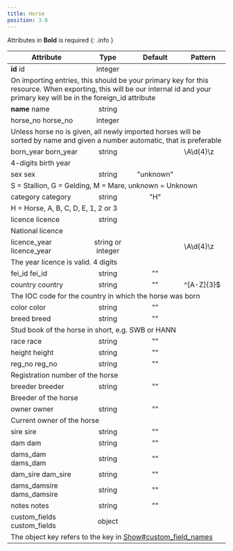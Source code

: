 ```yaml
---
title: Horse
position: 3.0
---
```

Attributes in **Bold** is required
{: .info }
<table>
<thead>
<th>Attribute</th>
<th style="text-align: center">Type</th>
<th style="text-align: center">Default</th>
<th style="text-align: center">Pattern</th>
</thead>
<tbody>
<tr>
<td id="horse_id">
<strong>id</strong>
<span class="searchable">id</span></td>
<td style="text-align: center">integer</td>
<td style="text-align: center"></td>
<td></td>
</tr>
<tr>
<td colspan="5">On importing entries, this should be your primary key for this resource. When exporting, this will be our internal id and your primary key will be in the foreign_id attribute</td>
</tr>
<tr>
<td id="horse_name">
<strong>name</strong>
<span class="searchable">name</span></td>
<td style="text-align: center">string</td>
<td style="text-align: center"></td>
<td></td>
</tr>
<tr>
<td id="horse_horse_no">
horse_<wbr>no
<span class="searchable">horse_no</span></td>
<td style="text-align: center">integer</td>
<td style="text-align: center"></td>
<td></td>
</tr>
<tr>
<td colspan="5">Unless horse no is given, all newly imported horses will be sorted by name and given a number automatic, that is preferable</td>
</tr>
<tr>
<td id="horse_born_year">
born_<wbr>year
<span class="searchable">born_year</span></td>
<td style="text-align: center">string</td>
<td style="text-align: center"></td>
<td>\A\d{4}\z</td>
</tr>
<tr>
<td colspan="5">4-digits birth year</td>
</tr>
<tr>
<td id="horse_sex">
sex
<span class="searchable">sex</span></td>
<td style="text-align: center">string</td>
<td style="text-align: center">"unknown"</td>
<td></td>
</tr>
<tr>
<td colspan="5">S = Stallion, G = Gelding, M = Mare, unknown = Unknown</td>
</tr>
<tr>
<td id="horse_category">
category
<span class="searchable">category</span></td>
<td style="text-align: center">string</td>
<td style="text-align: center">"H"</td>
<td></td>
</tr>
<tr>
<td colspan="5">H = Horse, A, B, C, D, E, 1, 2 or 3</td>
</tr>
<tr>
<td id="horse_licence">
licence
<span class="searchable">licence</span></td>
<td style="text-align: center">string</td>
<td style="text-align: center"></td>
<td></td>
</tr>
<tr>
<td colspan="5">National licence</td>
</tr>
<tr>
<td id="horse_licence_year">
licence_<wbr>year
<span class="searchable">licence_year</span></td>
<td style="text-align: center">string or integer</td>
<td style="text-align: center"></td>
<td>\A\d{4}\z</td>
</tr>
<tr>
<td colspan="5">The year licence is valid. 4 digits</td>
</tr>
<tr>
<td id="horse_fei_id">
fei_<wbr>id
<span class="searchable">fei_id</span></td>
<td style="text-align: center">string</td>
<td style="text-align: center">""</td>
<td></td>
</tr>
<tr>
<td id="horse_country">
country
<span class="searchable">country</span></td>
<td style="text-align: center">string</td>
<td style="text-align: center">""</td>
<td>^[A-Z]{3}$</td>
</tr>
<tr>
<td colspan="5">The IOC code for the country in which the horse was born</td>
</tr>
<tr>
<td id="horse_color">
color
<span class="searchable">color</span></td>
<td style="text-align: center">string</td>
<td style="text-align: center">""</td>
<td></td>
</tr>
<tr>
<td id="horse_breed">
breed
<span class="searchable">breed</span></td>
<td style="text-align: center">string</td>
<td style="text-align: center">""</td>
<td></td>
</tr>
<tr>
<td colspan="5">Stud book of the horse in short, e.g. SWB or HANN</td>
</tr>
<tr>
<td id="horse_race">
race
<span class="searchable">race</span></td>
<td style="text-align: center">string</td>
<td style="text-align: center">""</td>
<td></td>
</tr>
<tr>
<td id="horse_height">
height
<span class="searchable">height</span></td>
<td style="text-align: center">string</td>
<td style="text-align: center">""</td>
<td></td>
</tr>
<tr>
<td id="horse_reg_no">
reg_<wbr>no
<span class="searchable">reg_no</span></td>
<td style="text-align: center">string</td>
<td style="text-align: center">""</td>
<td></td>
</tr>
<tr>
<td colspan="5">Registration number of the horse</td>
</tr>
<tr>
<td id="horse_breeder">
breeder
<span class="searchable">breeder</span></td>
<td style="text-align: center">string</td>
<td style="text-align: center">""</td>
<td></td>
</tr>
<tr>
<td colspan="5">Breeder of the horse</td>
</tr>
<tr>
<td id="horse_owner">
owner
<span class="searchable">owner</span></td>
<td style="text-align: center">string</td>
<td style="text-align: center">""</td>
<td></td>
</tr>
<tr>
<td colspan="5">Current owner of the horse</td>
</tr>
<tr>
<td id="horse_sire">
sire
<span class="searchable">sire</span></td>
<td style="text-align: center">string</td>
<td style="text-align: center">""</td>
<td></td>
</tr>
<tr>
<td id="horse_dam">
dam
<span class="searchable">dam</span></td>
<td style="text-align: center">string</td>
<td style="text-align: center">""</td>
<td></td>
</tr>
<tr>
<td id="horse_dams_dam">
dams_<wbr>dam
<span class="searchable">dams_dam</span></td>
<td style="text-align: center">string</td>
<td style="text-align: center">""</td>
<td></td>
</tr>
<tr>
<td id="horse_dam_sire">
dam_<wbr>sire
<span class="searchable">dam_sire</span></td>
<td style="text-align: center">string</td>
<td style="text-align: center">""</td>
<td></td>
</tr>
<tr>
<td id="horse_dams_damsire">
dams_<wbr>damsire
<span class="searchable">dams_damsire</span></td>
<td style="text-align: center">string</td>
<td style="text-align: center">""</td>
<td></td>
</tr>
<tr>
<td id="horse_notes">
notes
<span class="searchable">notes</span></td>
<td style="text-align: center">string</td>
<td style="text-align: center">""</td>
<td></td>
</tr>
<tr>
<td id="horse_custom_fields">
custom_<wbr>fields
<span class="searchable">custom_fields</span></td>
<td style="text-align: center">object</td>
<td style="text-align: center"></td>
<td></td>
</tr>
<tr>
<td colspan="5">The object key refers to the key in <a href="#show_custom_field_names">Show#custom_field_names</a></td>
</tr>
</tbody>
</table>